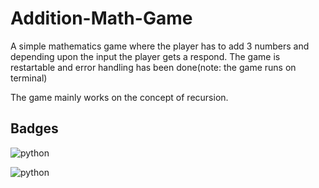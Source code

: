 
# Addition-Math-Game
A simple mathematics game where the player has to add 3 numbers and depending upon the input the player gets a respond. The game is restartable and error handling has been done(note: the game runs on terminal)

The game mainly works on the concept of recursion.




## Badges
![python](https://img.shields.io/badge/Python-3776AB?style=for-the-badge&logo=python&logoColor=white)

![python](	https://img.shields.io/badge/Python-14354C?style=for-the-badge&logo=python&logoColor=white)

